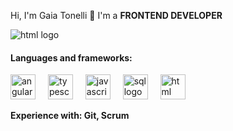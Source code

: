 Hi, I'm Gaia Tonelli 👋
I'm a **FRONTEND DEVELOPER**

<div align="left">
    <img src="https://64.media.tumblr.com/8833ac82b24ac0f4a7d6593e84032520/tumblr_mh4l01S6aS1qi8xj6o1_500.gifv"  alt="html logo"  />
  <h4>Languages and frameworks:</h4>
   <img src="https://cdn.jsdelivr.net/gh/devicons/devicon/icons/angularjs/angularjs-original.svg" height="40" alt="angularjs logo"  />
       <img width="12" />
       <img src="https://cdn.jsdelivr.net/gh/devicons/devicon/icons/typescript/typescript-original.svg" height="40" alt="typescript logo"  />
  <img width="12" />
  <img src="https://cdn.jsdelivr.net/gh/devicons/devicon/icons/javascript/javascript-original.svg" height="40" alt="javascript logo"  />
  <img width="12" />
    <img src="https://symbols.getvecta.com/stencil_28/61_sql-database-generic.90b41636a8.svg" height="40" alt="sql logo"  />
        <img width="12" />
    <img src="https://www.svgrepo.com/show/303205/html-5-logo.svg" height="40" alt="html logo"  />
       <img width="12" />



**Experience with: Git, Scrum**
